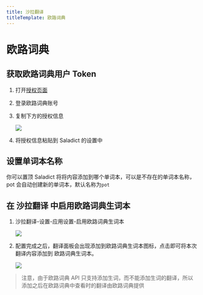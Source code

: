 ```yaml
---
title: 沙拉翻译
titleTemplate: 欧路词典
---
```


# 欧路词典

## 获取欧路词典用户 Token

1. 打开[授权页面](http://my.eudic.net/OpenAPI/Authorization)

2. 登录欧路词典账号

3. 复制下方的授权信息

   ![](./asset/eudic1.png)

4. 将授权信息粘贴到 Saladict 的设置中

## 设置单词本名称

你可以置顶 Saladict 将将内容添加到哪个单词本，可以是不存在的单词本名称，pot 会自动创建新的单词本，默认名称为`pot`

## 在 沙拉翻译 中启用欧路词典生词本

1. 沙拉翻译-设置-应用设置-启用欧路词典生词本

   ![](./asset/eudic2.png)

2. 配置完成之后，翻译面板会出现添加到欧路词典生词本图标，点击即可将本次翻译内容添加到 欧路词典生词本。

   ![](./asset/eudic3.png)

> 注意，由于欧路词典 API 只支持添加生词，而不能添加生词的翻译，所以添加之后在欧路词典中查看时的翻译由欧路词典提供
